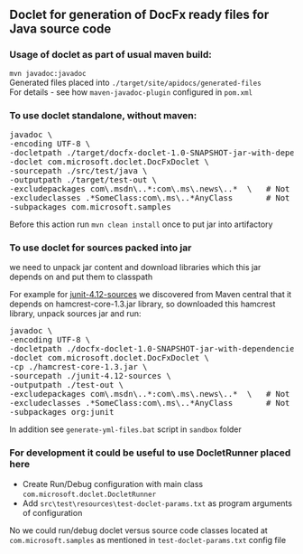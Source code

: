 
## Doclet for generation of DocFx ready files for Java source code

### Usage of doclet as part of usual maven build:
`mvn javadoc:javadoc`  
Generated files placed into `./target/site/apidocs/generated-files`  
For details - see how `maven-javadoc-plugin` configured in `pom.xml`

### To use doclet standalone, without maven:
<pre>
javadoc \
-encoding UTF-8 \
-docletpath ./target/docfx-doclet-1.0-SNAPSHOT-jar-with-dependencies.jar \
-doclet com.microsoft.doclet.DocFxDoclet \
-sourcepath ./src/test/java \
-outputpath ./target/test-out \
-excludepackages com\.msdn\..*:com\.ms\.news\..*  \   # Not mandatory parameter
-excludeclasses .*SomeClass:com\.ms\..*AnyClass       # Not mandatory parameter
-subpackages com.microsoft.samples
</pre>
Before this action run `mvn clean install` once to put jar into artifactory

### To use doclet for sources packed into jar
we need to unpack jar content and download libraries which this jar depends on 
and put them to classpath  

For example for [junit-4.12-sources](https://mvnrepository.com/artifact/junit/junit/4.12) we discovered from Maven central 
that it depends on hamcrest-core-1.3.jar library, so downloaded this hamcrest library, unpack sources jar and run:
<pre>
javadoc \
-encoding UTF-8 \
-docletpath ./docfx-doclet-1.0-SNAPSHOT-jar-with-dependencies.jar \
-doclet com.microsoft.doclet.DocFxDoclet \
-cp ./hamcrest-core-1.3.jar \
-sourcepath ./junit-4.12-sources \
-outputpath ./test-out \
-excludepackages com\.msdn\..*:com\.ms\.news\..*  \   # Not mandatory parameter
-excludeclasses .*SomeClass:com\.ms\..*AnyClass       # Not mandatory parameter
-subpackages org:junit
</pre>

In addition see `generate-yml-files.bat` script in `sandbox` folder

### For development it could be useful to use DocletRunner placed here
- Create Run/Debug configuration with main class `com.microsoft.doclet.DocletRunner`
- Add `src\test\resources\test-doclet-params.txt` as program arguments of configuration

No we could run/debug doclet versus source code classes located at `com.microsoft.samples` 
as mentioned in `test-doclet-params.txt` config file
